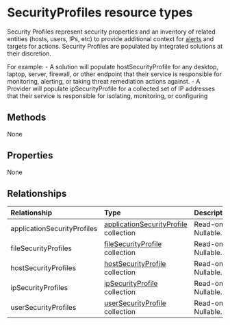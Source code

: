 # SecurityProfiles resource types

Security Profiles represent security properties and an inventory of related entities (hosts, users, IPs, etc) to provide additional context for [alerts](alert.md) and targets for actions. Security Profiles are populated by integrated solutions at their discretion.

For example: - A solution will populate hostSecurityProfile for any desktop, laptop, server, firewall, or other endpoint that their service is responsible for monitoring, alerting, or taking threat remediation actions against. - A Provider will populate ipSecurityProfile for a collected set of IP addresses that their service is responsible for isolating, monitoring, or configuring

## Methods

None

## Properties

None

## Relationships

| Relationship | Type |Description|
|:---------------|:--------|:----------|
|applicationSecurityProfiles|[applicationSecurityProfile](applicationsecurityprofile.md) collection| Read-only. Nullable.|
|fileSecurityProfiles|[fileSecurityProfile](filesecurityprofile.md) collection| Read-only. Nullable.|
|hostSecurityProfiles|[hostSecurityProfile](hostsecurityprofile.md) collection| Read-only. Nullable.|
|ipSecurityProfiles|[ipSecurityProfile](ipsecurityprofile.md) collection| Read-only. Nullable.|
|userSecurityProfiles|[userSecurityProfile](usersecurityprofile.md) collection| Read-only. Nullable.|

<!-- uuid: 8fcb5dbc-d5aa-4681-8e31-b001d5168d79
2015-10-25 14:57:30 UTC -->
<!-- {
  "type": "#page.annotation",
  "description": "Security resource",
  "keywords": "",
  "section": "documentation",
  "tocPath": ""
}-->